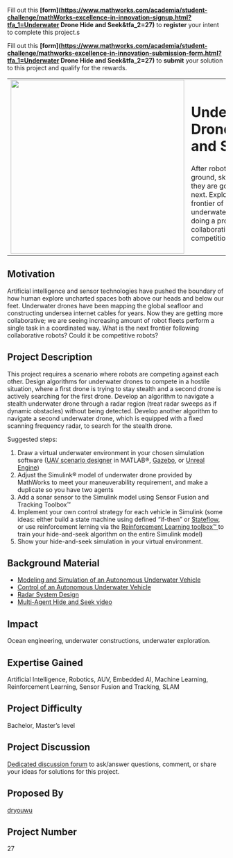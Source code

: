 Fill out this <strong>[form](https://www.mathworks.com/academia/student-challenge/mathWorks-excellence-in-innovation-signup.html?tfa_1=Underwater Drone Hide and Seek&tfa_2=27)</strong> to **register** your intent to complete this project.s

Fill out this <strong>[form](https://www.mathworks.com/academia/student-challenge/mathworks-excellence-in-innovation-submission-form.html?tfa_1=Underwater Drone Hide and Seek&tfa_2=27)</strong> to **submit** your solution to this project and qualify for the rewards.

<table>
<td><img src="https://gist.githubusercontent.com/robertogl/e0115dc303472a9cfd52bbbc8edb7665/raw/AUV.png"  width=400 /></td>
<td><p><h1>Underwater Drone Hide and Seek</h1></p>
<p>After robots conquered ground, sky and space, they are going deep sea next. Explore the frontier of autonomous underwater vehicles by doing a project on robot collaboration and competition underwater.</p>
</table>

## Motivation

Artificial intelligence and sensor technologies have pushed the boundary of how human explore uncharted spaces both above our heads and below our feet.
Underwater drones have been mapping the global seafloor and constructing undersea internet cables for years. 
Now they are getting more collaborative; we are seeing increasing amount of robot fleets perform a single task in a coordinated way.
What is the next frontier following collaborative robots? Could it be competitive robots? 

## Project Description

This project requires a scenario where robots are competing against each other. Design algorithms for underwater drones to compete in a hostile situation, where a first drone is trying to stay stealth and a second drone is actively searching for the first drone. Develop an algorithm to navigate a stealth underwater drone through a radar region (treat radar sweeps as if dynamic obstacles) without being detected. Develop another algorithm to navigate a second underwater drone, which is equipped with a fixed scanning frequency radar, to search for the stealth drone. 

Suggested steps:
1.	Draw a virtual underwater environment in your chosen simulation software ([UAV scenario designer](https://www.mathworks.com/help/uav/ug/uav-scenario-tutorial.html) in MATLAB®, [Gazebo](http://gazebosim.org/), or [Unreal Engine](https://www.unrealengine.com/))
2.	Adjust the Simulink® model of underwater drone provided by MathWorks to meet your maneuverability requirement, and make a duplicate so you have two agents
3.	Add a sonar sensor to the Simulink model using Sensor Fusion and Tracking Toolbox™ 
4.	Implement your own control strategy for each vehicle in Simulink (some ideas: either build a state machine using defined “if-then” or [Stateflow](https://www.mathworks.com/products/stateflow.html), or use reinforcement lerning via the [Reinforcement Learning toolbox™ ](https://www.mathworks.com/products/reinforcement-learning.html) to train your hide-and-seek algorithm on the entire Simulink model)
5.	Show your hide-and-seek simulation in your virtual environment.

## Background Material

- [Modeling and Simulation of an Autonomous Underwater Vehicle](https://www.mathworks.com/videos/modeling-and-simulation-of-an-autonomous-underwater-vehicle-1586937688878.html)
- [Control of an Autonomous Underwater Vehicle](https://www.mathworks.com/videos/matlab-and-simulink-robotics-arena-lqr-control-of-an-autonomous-underwater-vehicle-1543831839770.html)
- [Radar System Design](https://www.mathworks.com/discovery/radar-system-design.html)
- [Multi-Agent Hide and Seek video](https://www.youtube.com/watch?v=kopoLzvh5jY)

## Impact

Ocean engineering, underwater constructions, underwater exploration.


## Expertise Gained

Artificial Intelligence, Robotics, AUV, Embedded AI, Machine Learning, Reinforcement Learning, Sensor Fusion and Tracking, SLAM


## Project Difficulty

Bachelor, Master’s level

## Project Discussion

[Dedicated discussion forum](https://github.com/mathworks/MathWorks-Excellence-in-Innovation/discussions/5) to ask/answer questions, comment, or share your ideas for solutions for this project.

## Proposed By

[dryouwu](https://github.com/dryouwu)

## Project Number

27

